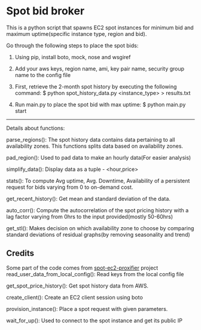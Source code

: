 Spot bid broker
==================
This is a python script that spawns EC2 spot instances for minimum bid and maximum uptime(specific instance type, region and bid).

Go through the following steps to place the spot bids:

1. Using pip, install boto, mock, nose and wsgiref

2. Add your aws keys, region name, ami, key pair name, security group name to the config file

3. First, retrieve the 2-month spot history by executing the following command:
$ python spot_history_data.py <instance_type> <region name> > results.txt

4. Run main.py to place the spot bid with max uptime:
$ python main.py start <file name with history data> <instance type>

--------------------------------------------------------------------------------------------------------
Details about functions:

parse_regions():
The spot history data contains data pertaining to all availability zones. This functions splits data based on availability zones.

pad_region():
Used to pad data to make an hourly data(For easier analysis)

simplify_data():
Display data as a tuple - <hour,price>

stats():
To compute Avg uptime, Avg. Downtime, Availability of a persistent request for bids varying from 0 to on-demand cost.

get_recent_history():
Get mean and standard deviation of the data.

auto_corr():
Compute the autocorrelation of the spot pricing history with a lag factor varying from 0hrs to the input provided(mostly 50-60hrs)

get_stl():
Makes decision on which availability zone to choose by comparing standard deviations of residual graphs(by removing seasonality and trend)

Credits
-------------
Some part of the code comes from [spot-ec2-proxifier](https://github.com/alexzorin/spot-ec2-proxifier) project
read_user_data_from_local_config():
Read keys from the local config file

get_spot_price_history():
Get spot history data from AWS.

create_client():
Create an EC2 client session using boto

provision_instance():
Place a spot request with given parameters.

wait_for_up():
Used to connect to the spot instance and get its public IP

